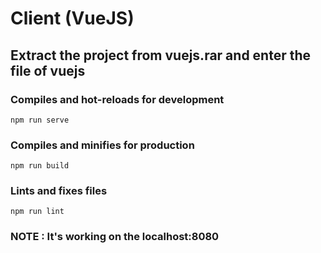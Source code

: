 # Client (VueJS)

## Extract the project from vuejs.rar and enter the file of vuejs
### Compiles and hot-reloads for development
```
npm run serve
```

### Compiles and minifies for production
```
npm run build
```

### Lints and fixes files
```
npm run lint
```

### NOTE : It's working on the localhost:8080